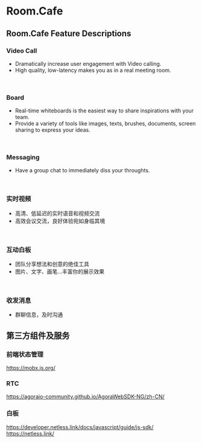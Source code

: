 # Room.Cafe

## Room.Cafe Feature Descriptions


### Video Call
* Dramatically increase user engagement with Video calling.
* High quality, low-latency makes you as in a real meeting room.

<br>

### Board
* Real-time whiteboards is the easiest way to share inspirations with your team.
* Provide a variety of tools like images, texts, brushes, documents, screen sharing to express your ideas.

<br>

### Messaging

* Have a group chat to immediately diss your throughts.

<br>


### 实时视频

* 高清、低延迟的实时语音和视频交流
* 高效会议交流，良好体验宛如身临其境

<br>

### 互动白板

* 团队分享想法和创意的绝佳工具
* 图片、文字、画笔...丰富你的展示效果

<br>

### 收发消息
* 群聊信息，及时沟通


## 第三方组件及服务

### 前端状态管理
https://mobx.js.org/

### RTC
https://agoraio-community.github.io/AgoraWebSDK-NG/zh-CN/

### 白板
https://developer.netless.link/docs/javascript/guide/js-sdk/
https://netless.link/